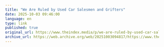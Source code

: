 ```yaml
---
title: "We Are Ruled by Used Car Salesmen and Grifters"
date: 2025-10-03 09:46:00
language: en
type: link
published: true
original_url: https://www.theindex.media/p/we-are-ruled-by-used-car-salesmen-and-grifters
archive_url: https://web.archive.org/web/20251003094817/https://www.theindex.media/p/we-are-ruled-by-used-car-salesmen-and-grifters
---
```

